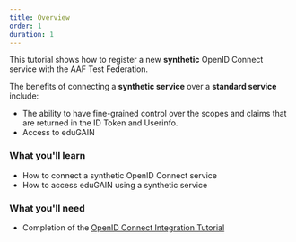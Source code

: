 ```yaml
---
title: Overview
order: 1
duration: 1
---
```


This tutorial shows how to register a new **synthetic** OpenID Connect service with the AAF Test Federation. 

The benefits of connecting a **synthetic service** over a **standard service** include:
- The ability to have fine-grained control over the scopes and claims that are returned in the ID Token and Userinfo.
- Access to eduGAIN

### What you'll learn

- How to connect a synthetic OpenID Connect service
- How to access eduGAIN using a synthetic service

### What you'll need

- Completion of the [OpenID Connect Integration Tutorial](/openid-connect-integration/01-overview)

